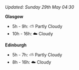 *Updated: Sunday 29th May 04:30*

**Glasgow**

* 5h - 9h: :partly_sunny: Partly Cloudy
* 10h - 16h: :cloud: Cloudy

**Edinburgh**

* 5h - 7h: :partly_sunny: Partly Cloudy
* 8h - 16h: :cloud: Cloudy
